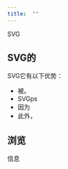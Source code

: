 ```yaml
---
title:  ""
---
```


<head>
  <meta charset="UTF-8">
 <head>
 
SVG  

## SVG的

SVG它有以下优势：
- 被。
- SVGps
- 因为
- 此外，

##  浏览

信息